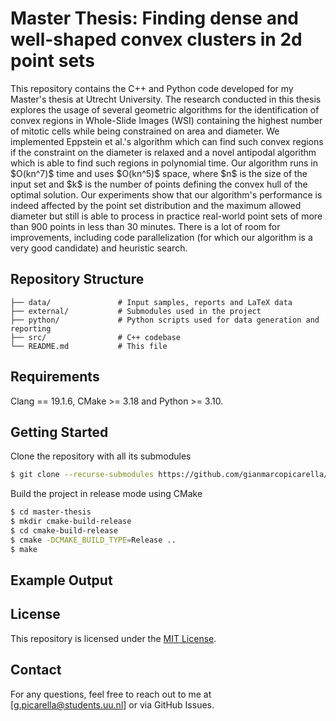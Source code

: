 # Master Thesis: Finding dense and well-shaped convex clusters in 2d point sets

This repository contains the C++ and Python code developed for my Master's thesis at Utrecht University. The research conducted in this thesis explores the usage of several geometric algorithms for the identification of convex regions in Whole-Slide Images (WSI) containing the highest number of mitotic cells while being constrained on area and diameter. We implemented Eppstein et al.'s algorithm which can find such convex regions if the constraint on the diameter is relaxed and a novel antipodal algorithm which is able to find such regions in polynomial time. Our algorithm runs in \$O(kn^7)\$ time and uses \$O(kn^5)\$ space, where \$n\$ is the size of the input set and \$k\$ is the number of points defining the convex hull of the optimal solution. Our experiments show that our algorithm's performance is indeed affected by the point set distribution and the maximum allowed diameter but still is able to process in practice real-world point sets of more than 900 points in less than 30 minutes. There is a lot of room for improvements, including code parallelization (for which our algorithm is a very good candidate) and heuristic search.

## Repository Structure

```
├── data/               # Input samples, reports and LaTeX data
├── external/           # Submodules used in the project
├── python/             # Python scripts used for data generation and reporting
├── src/                # C++ codebase 
└── README.md           # This file
```

## Requirements

Clang == 19.1.6, CMake >= 3.18 and Python >= 3.10.

## Getting Started

Clone the repository with all its submodules

```sh
$ git clone --recurse-submodules https://github.com/gianmarcopicarella/master-thesis.git
```

Build the project in release mode using CMake

```sh
$ cd master-thesis
$ mkdir cmake-build-release
$ cd cmake-build-release
$ cmake -DCMAKE_BUILD_TYPE=Release ..
$ make
```

## Example Output





## License

This repository is licensed under the [MIT License](LICENSE).

## Contact

For any questions, feel free to reach out to me at [[g.picarella@students.uu.nl](mailto\:g.picarella@students.uu.nl)] or via GitHub Issues.
